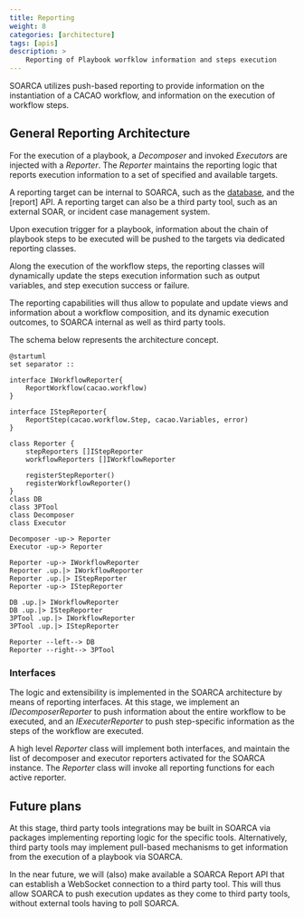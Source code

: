 ```yaml
---
title: Reporting
weight: 8
categories: [architecture]
tags: [apis]
description: >
    Reporting of Playbook worfklow information and steps execution
---
```


SOARCA utilizes push-based reporting to provide information on the instantiation of a CACAO workflow, and information on the execution of workflow steps.


## General Reporting Architecture

For the execution of a playbook, a *Decomposer* and invoked *Executor*s are injected with a *Reporter*. The *Reporter* maintains the reporting logic that reports execution information to a set of specified and available targets.

A reporting target can be internal to SOARCA, such as the [database](database.md), and the [report] API. A reporting target can also be a third party tool, such as an external SOAR, or incident case management system.

Upon execution trigger for a playbook, information about the chain of playbook steps to be executed will be pushed to the targets via dedicated reporting classes.

Along the execution of the workflow steps, the reporting classes will dynamically update the steps execution information such as output variables, and step execution success or failure.

The reporting capabilities will thus allow to populate and update views and information about a workflow composition, and its dynamic execution outcomes, to SOARCA internal as well as third party tools.

The schema below represents the architecture concept.


```plantuml
@startuml
set separator ::

interface IWorkflowReporter{
    ReportWorkflow(cacao.workflow)
}

interface IStepReporter{
    ReportStep(cacao.workflow.Step, cacao.Variables, error)
}

class Reporter {
    stepReporters []IStepReporter
    workflowReporters []IWorkflowReporter

    registerStepReporter()
    registerWorkflowReporter()
}
class DB
class 3PTool
class Decomposer
class Executor

Decomposer -up-> Reporter
Executor -up-> Reporter

Reporter -up-> IWorkflowReporter
Reporter .up.|> IWorkflowReporter
Reporter .up.|> IStepReporter
Reporter -up-> IStepReporter

DB .up.|> IWorkflowReporter
DB .up.|> IStepReporter
3PTool .up.|> IWorkflowReporter
3PTool .up.|> IStepReporter

Reporter --left--> DB
Reporter --right--> 3PTool

```

### Interfaces

The logic and extensibility is implemented in the SOARCA architecture by means of reporting interfaces. At this stage, we implement an *IDecomposerReporter* to push information about the  entire workflow to be executed, and an *IExecuterReporter* to push step-specific information as the steps of the workflow are executed.

A high level *Reporter* class will implement both interfaces, and maintain the list of decomposer and executor reporters activated  for the SOARCA instance. The *Reporter* class will invoke all reporting functions for each active reporter.

## Future plans

At this stage, third party tools integrations may be built in SOARCA via packages implementing reporting logic for the specific tools. Alternatively, third party tools may implement pull-based mechanisms to get information from the execution of a playbook via SOARCA.

In the near future, we will (also) make available a SOARCA Report API that can establish a WebSocket connection to a third party tool. This will thus allow SOARCA to push execution updates as they come to third party tools, without external tools having to poll SOARCA.